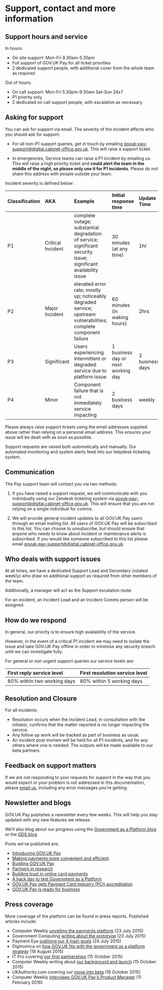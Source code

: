 # Support, contact and more information

## Support hours and service

In hours:

- On site support: Mon-Fri 9.30am-5.30pm
- Full support of GOV.UK Pay for all ticket priorities
- 2 dedicated support people, with additional cover from the whole team as required

Out of hours:

- On call support: Mon-Fri 5.30pm-9.30am Sat-Sun 24x7
- P1 priority only
- 2 dedicated on call support people, with escalation as necessary

## Asking for support

You can ask for support via email. The severity of the incident affects who you should ask for support:

- For all non-P1 support queries, get in touch by emailing [govuk-pay-support@digital.cabinet-office.gov.uk](mailto:govuk-pay-support@digital.cabinet-office.gov.uk). This will raise a support ticket.

- In emergencies, Service teams can raise a P1 incident by emailing us. This will raise a high priority ticket and __could alert the team in the middle of the night, so please only use it for P1 incidents__. Please do not share this address with people outside your team.

Incident severity is defined below:

| Classification | AKA | Example | Initial response time | Update Time |
| :--- | :--- | :--- | :--- | :--- |
| P1 | Critical Incident | complete outage; substantial degradation of service; significant security issue; significant availability issue  | 30 minutes (at any time) | 1hr |
| P2 | Major Incident | elevated error rate; mostly up; noticeably degraded service; upstream vulnerabilities; complete component failure | 60 minutes (in waking hours) | 2hrs |
| P3 | Significant | Users experiencing intermittent or degraded service due to platform issue | 1 business day or next working day | 2 business days |
| P4 | Minor | Component failure that is not immediately service impacting | 2 business days | weekly |

Please always raise support tickets using the email addresses supplied above rather than relying on a personal email address. This ensures your issue will be dealt with as soon as possible.

Support requests are raised both automatically and manually. Our automated monitoring and system alerts feed into our helpdesk ticketing system.

## Communication

The Pay support team will contact you via two methods:

1. If you have raised a support request, we will communicate with you individually using our Zendesk ticketing system via [govuk-pay-support@digital.cabinet-office.gov.uk](mailto:govuk-pay-support@digital.cabinet-office.gov.uk). This will ensure that you are not relying on a single individual for comms.

2. We will provide general incident updates to all GOV.UK Pay users through an email mailing list. All users of GOV.UK Pay will be subscribed to this list. You can choose to unsubscribe, but should ensure that anyone who needs to know about incident or maintenance alerts is subscribed. If you would like someone subscribed to this list please email [govuk-pay-support@digital.cabinet-office.gov.uk](mailto:govuk-pay-support@digital.cabinet-office.gov.uk).

## Who deals with support issues

At all times, we have a dedicated Support Lead and Secondary (rotated weekly) who draw on additional support as required from other members of the team.

Additionally, a manager will act as the Support escalation route.

For an incident, an Incident Lead and an Incident Comms person will be assigned.

## How do we respond

In general, our priority is to ensure high availability of the service.

However, in the event of a critical P1 incident we may need to isolate the issue and take GOV.UK Pay offline in order to minimise any security breach until we can investigate fully.

For general or non urgent support queries our service levels are:

| First reply service level | First resolution service level |
| :--- | :--- |
| 80% within two working days | 80% within 5 working days |

## Resolution and Closure

For all incidents:

- Resolution occurs when the Incident Lead, in consultation with the initiator, confirms that the matter reported is no longer impacting the service.
- Any follow up work will be tracked as part of business as usual.
- An incident post mortem will be held for all P1 incidents, and for any others where one is needed. The outputs will be made available to our beta partners.

## Feedback on support matters

If we are not responding to your requests for support in the way that you would expect or your problem is not addressed in this documentation, please [email us](mailto:govuk-pay-support@digital.cabinet-office.gov.uk), including any error messages you’re getting.

## Newsletter and blogs

GOV.UK Pay publishes a newsletter every few weeks. This will help you stay updated with any new features we release.

We’ll also blog about our progress using the [Government as a Platform blog](https://governmentasaplatform.blog.gov.uk/) or the [GDS blog](https://gds.blog.gov.uk/).

Posts we've published are:

 - [Introducing GOV.UK Pay](https://gds.blog.gov.uk/2015/10/15/introducing-gov-uk-pay/)
 - [Making payments more convenient and efficient](https://gds.blog.gov.uk/2015/07/23/making-payments-more-convenient-and-efficient/)
 - [Building GOV.UK Pay](https://governmentasaplatform.blog.gov.uk/2016/03/31/building-pay/)
 - [Partners in research](https://governmentasaplatform.blog.gov.uk/2016/06/30/partners-in-research/)
 - [Building trust in online card payments](https://governmentasaplatform.blog.gov.uk/2016/04/21/trust-online-payments/)
 - [A hack day to test Government as a Platform](https://gds.blog.gov.uk/2016/02/05/a-hack-day-to-test-government-as-a-platform/)
 - [GOV.UK Pay gets Payment Card Industry (PCI) accreditation](https://governmentasaplatform.blog.gov.uk/2016/07/29/pay-pci-accreditation/)
 - [GOV.UK Pay is ready for business](https://governmentasaplatform.blog.gov.uk/2016/09/16/ready-for-business/)

## Press coverage
More coverage of the platform can be found in press reports. Published articles include:

 - Computer Weekly [unveiling the payments platform](http://www.computerweekly.com/news/4500250431/GDS-unveils-payments-platform-protoype-in-government-as-a-platform-strategy) (23 July 2015)
 - Government Computing [writing about the prototype](http://central-government.governmentcomputing.com/news/gds-develops-payments-platform-prototype-4630065) (23 July 2015)
 - Payment Eye [outlining our 4 main goals](http://www.paymenteye.com/2015/07/24/uk-government-develops-prototype-payments-platform/) (24 July 2015)
 - Diginomica on [how GOV.UK fits with the government as a platform strategy](http://diginomica.com/2015/08/13/gds-government-as-a-platform-ambitions-are-misunderstood-its-not-about-control/#.VjoZK6RD014) (18 August 2015)
 - IT Pro covering [our first partnerships](http://www.itpro.co.uk/government-it-strategy/25031/gds-payment-tool-govuk-pay-enters-beta-testing) (15 October 2015)
 - Computer Weekly writing about [our background and launch](http://www.computerweekly.com/news/4500255549/GDS-payments-platform-Govuk-Pay-to-start-taking-real-payments) (15 October 2015)
 - UKAuthority.com covering our [move into beta](http://www.ukauthority.com/news/5700/common-payments-platform-moves-into-beta) (16 October 2015)
 - Computer Weekly [interviews GOV.UK Pay's Product Manager](http://www.computerweekly.com/news/4500272567/Interview-Till-Wirth-product-manager-Govuk-Pay-at-GDS) (11 February 2016)
